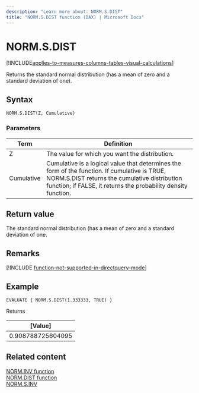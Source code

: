 ```yaml
---
description: "Learn more about: NORM.S.DIST"
title: "NORM.S.DIST function (DAX) | Microsoft Docs"
---
```

# NORM.S.DIST

[!INCLUDE[applies-to-measures-columns-tables-visual-calculations](includes/applies-to-measures-columns-tables-visual-calculations.md)]

Returns the standard normal distribution (has a mean of zero and a standard deviation of one).

## Syntax  
  
```dax
NORM.S.DIST(Z, Cumulative)
```
  
### Parameters  
  
|Term|Definition|  
|--------|--------------|  
|Z|The value for which you want the distribution.|  
|Cumulative|Cumulative is a logical value that determines the form of the function. If cumulative is TRUE, NORM.S.DIST returns the cumulative distribution function; if FALSE, it returns the probability density function.|
  
## Return value

The standard normal distribution (has a mean of zero and a standard deviation of one.

## Remarks

[!INCLUDE [function-not-supported-in-directquery-mode](includes/function-not-supported-in-directquery-mode.md)]

## Example  
  
```dax
EVALUATE { NORM.S.DIST(1.333333, TRUE) }
```

Returns

|[Value]  |
|---------|
|0.908788725604095    |

## Related content  

[NORM.INV function](norm-inv-dax.md)  
[NORM.DIST function](norm-dist-dax.md)  
[NORM.S.INV](norm-s-inv-dax.md)  
